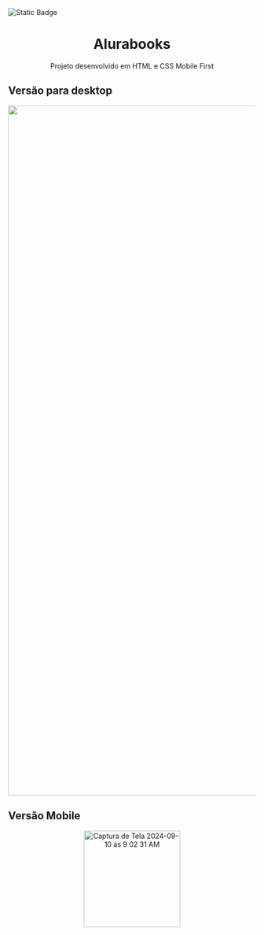 <img alt="Static Badge" src="https://img.shields.io/badge/STATUS-FINALIZADO-GREEN">
<h1 align="center">Alurabooks</h1>
<p align="center">Projeto desenvolvido em HTML e CSS Mobile First</p>

<h2>Versão para desktop</h2>
<p align="center">
    <img width="1401" alt="Captura de Tela 2024-09-10 às 9 03 24 AM" src="https://github.com/user-attachments/assets/da3f2255-8e21-4d77-9047-c059a064d0bf">
</p>

<h2>Versão Mobile</h2>
<p align="center">
    <img width="196" alt="Captura de Tela 2024-09-10 às 9 02 31 AM" src="https://github.com/user-attachments/assets/123d6ebf-47e7-4b3f-a868-4c41e51a7b93">
</p>

